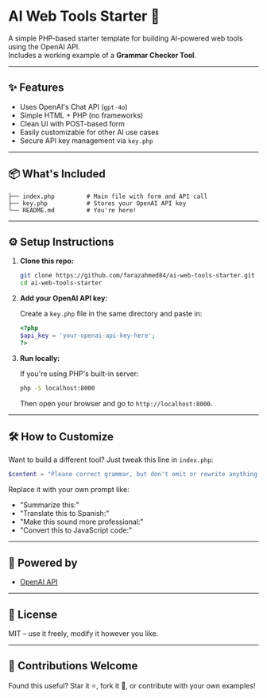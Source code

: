 # AI Web Tools Starter 🚀

A simple PHP-based starter template for building AI-powered web tools using the OpenAI API.  
Includes a working example of a **Grammar Checker Tool**.

---

## ✨ Features

- Uses OpenAI's Chat API (`gpt-4o`)
- Simple HTML + PHP (no frameworks)
- Clean UI with POST-based form
- Easily customizable for other AI use cases
- Secure API key management via `key.php`

---

## 📦 What's Included

```
├── index.php         # Main file with form and API call
├── key.php           # Stores your OpenAI API key
└── README.md         # You're here!
```

---

## ⚙️ Setup Instructions

1. **Clone this repo:**
   ```bash
   git clone https://github.com/farazahmed84/ai-web-tools-starter.git
   cd ai-web-tools-starter
   ```

2. **Add your OpenAI API key:**

   Create a `key.php` file in the same directory and paste in:

   ```php
   <?php
   $api_key = 'your-openai-api-key-here';
   ?>
   ```

3. **Run locally:**

   If you're using PHP's built-in server:

   ```bash
   php -S localhost:8000
   ```

   Then open your browser and go to `http://localhost:8000`.

---

## 🛠 How to Customize

Want to build a different tool? Just tweak this line in `index.php`:

```php
$content = "Please correct grammar, but don't omit or rewrite anything: ".$keywords;
```

Replace it with your own prompt like:

- "Summarize this:"
- "Translate this to Spanish:"
- "Make this sound more professional:"
- "Convert this to JavaScript code:"

---

## 🧐 Powered by

- [OpenAI API](https://platform.openai.com/docs/introduction)

---

## 📄 License

MIT – use it freely, modify it however you like.

---

## 🙌 Contributions Welcome

Found this useful? Star it ⭐, fork it 🍝, or contribute with your own examples!

